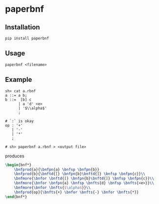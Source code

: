 # paperbnf

## Installation

`pip install paperbnf`

## Usage

```
paperbnf <filename>
```

## Example
```shell script
sh> cat a.rbnf
a ::= a b;
b ::=  [b] c
      | a 'd' <e>
      | '$\\alpha$'
      ;

# `:` is okay
op : '+'
   | '-' 
   | '*'
   ;

# sh> paperbnf a.rbnf > <output file>
```
produces

```latex
\begin{bnf*}
    \bnfprod{a}{\bnfpn{a} \bnfsp \bnfpn{b}}
    \bnfprod{b}{\bnftd{[} \bnfpn{b}\bnftd{]} \bnfsp \bnfpn{c}}\\
    \bnfmore{\bnfor \bnftd{[} \bnfpn{b}\bnftd{]} \bnfsp \bnfpn{c}}\\
    \bnfmore{\bnfor \bnfpn{a} \bnfsp \bnfts{d} \bnfsp \bnfts{<e>}}\\
    \bnfmore{\bnfor \bnfts{$\alpha$}}\\
    \bnfprod{op}{\bnfts{+} \bnfor \bnfts{-} \bnfor \bnfts{*}}
\end{bnf*}
``` 
 

